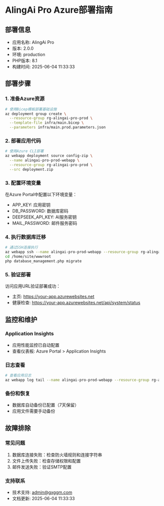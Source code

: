# AlingAi Pro Azure部署指南

## 部署信息
- 应用名称: AlingAi Pro
- 版本: 2.0.0
- 环境: production
- PHP版本: 8.1
- 构建时间: 2025-06-04 11:33:33

## 部署步骤

### 1. 准备Azure资源
```bash
# 使用Bicep模板部署基础设施
az deployment group create \
  --resource-group rg-alingai-pro-prod \
  --template-file infra/main.bicep \
  --parameters infra/main.prod.parameters.json
```

### 2. 部署应用代码
```bash
# 使用Azure CLI部署
az webapp deployment source config-zip \
  --name alingai-pro-prod-webapp \
  --resource-group rg-alingai-pro-prod \
  --src deployment.zip
```

### 3. 配置环境变量
在Azure Portal中配置以下环境变量：
- APP_KEY: 应用密钥
- DB_PASSWORD: 数据库密码
- DEEPSEEK_API_KEY: AI服务密钥
- MAIL_PASSWORD: 邮件服务密码

### 4. 执行数据库迁移
```bash
# 通过SSH连接执行
az webapp ssh --name alingai-pro-prod-webapp --resource-group rg-alingai-pro-prod
cd /home/site/wwwroot
php database_management.php migrate
```

### 5. 验证部署
访问应用URL验证部署成功：
- 主页: https://your-app.azurewebsites.net
- 健康检查: https://your-app.azurewebsites.net/api/system/status

## 监控和维护

### Application Insights
- 应用性能监控已自动配置
- 查看仪表板: Azure Portal > Application Insights

### 日志查看
```bash
# 查看应用日志
az webapp log tail --name alingai-pro-prod-webapp --resource-group rg-alingai-pro-prod
```

### 备份和恢复
- 数据库自动备份已配置（7天保留）
- 应用文件需要手动备份

## 故障排除

### 常见问题
1. 数据库连接失败：检查防火墙规则和连接字符串
2. 文件上传失败：检查存储权限和配置
3. 邮件发送失败：验证SMTP配置

### 支持联系
- 技术支持: admin@gxggm.com
- 文档更新: 2025-06-04 11:33:33
